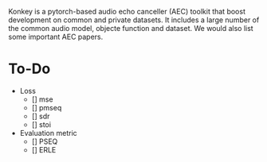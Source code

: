 Konkey is a pytorch-based audio echo canceller (AEC) toolkit that boost development on common and private datasets. It includes a large number of the common audio model, objecte function and dataset. We would also list some important AEC papers.

# To-Do
- Loss 
    - [] mse
    - [] pmseq
    - [] sdr
    - [] stoi
- Evaluation metric
    - [] PSEQ
    - [] ERLE